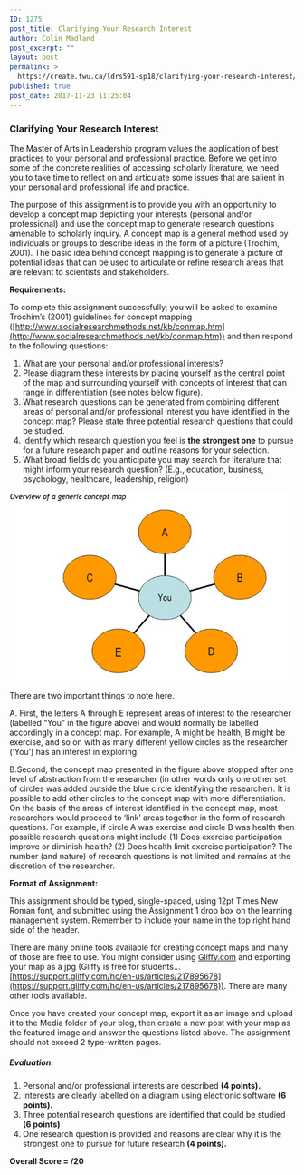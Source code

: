 ```yaml
---
ID: 1275
post_title: Clarifying Your Research Interest
author: Colin Madland
post_excerpt: ""
layout: post
permalink: >
  https://create.twu.ca/ldrs591-sp18/clarifying-your-research-interest/
published: true
post_date: 2017-11-23 11:25:04
---
```

### Clarifying Your Research Interest

The Master of Arts in Leadership program values the application of best practices to your personal and professional practice.  Before we get into some of the concrete realities of accessing scholarly literature, we need you to take time to reflect on and articulate some issues that are salient in your personal and professional life and practice.

The purpose of this assignment is to provide you with an opportunity to develop a concept map depicting your interests (personal and/or professional) and use the concept map to generate research questions amenable to scholarly inquiry. A concept map is a general method used by individuals or groups to describe ideas in the form of a picture (Trochim, 2001). The basic idea behind concept mapping is to generate a picture of potential ideas that can be used to articulate or refine research areas that are relevant to scientists and stakeholders.

**Requirements:**

To complete this assignment successfully, you will be asked to examine Trochim’s (2001) guidelines for concept mapping ([http://www.socialresearchmethods.net/kb/conmap.htm](http://www.socialresearchmethods.net/kb/conmap.htm)) and then respond to the following questions:

1. What are your personal and/or professional interests? 
2. Please diagram these interests by placing yourself as the central point of the map and surrounding yourself with concepts of interest that can range in differentiation (see notes below figure). 
3. What research questions can be generated from combining different areas of personal and/or professional interest you have identified in the concept map? Please state three potential research questions that could be studied. 
4. Identify which research question you feel is **the strongest one** to pursue for a future research paper and outline reasons for your selection.
5. What broad fields do you anticipate you may search for literature that might inform your research question? (E.g., education, business, psychology, healthcare, leadership, religion)

![](/assets/ConceptMap.JPG)

There are two important things to note here.

A. First, the letters A through E represent areas of interest to the researcher (labelled “You” in the figure above) and would normally be labelled accordingly in a concept map. For example, A might be health, B might be exercise, and so on with as many different yellow circles as the researcher (‘You’) has an interest in exploring.

B.Second, the concept map presented in the figure above stopped after one level of abstraction from the researcher (in other words only one other set of circles was added outside the blue circle identifying the researcher). It is possible to add other circles to the concept map with more differentiation. On the basis of the areas of interest identified in the concept map, most researchers would proceed to ‘link’ areas together in the form of research questions. For example, if circle A was exercise and circle B was health then possible research questions might include (1) Does exercise participation improve or diminish health? (2) Does health limit exercise participation? The number (and nature) of research questions is not limited and remains at the discretion of the researcher.

**Format of Assignment:**

This assignment should be typed, single-spaced, using 12pt Times New Roman font, and submitted using the Assignment 1 drop box on the learning management system. Remember to include your name in the top right hand side of the header.

There are many online tools available for creating concept maps and many of those are free to use. You might consider using [Gliffy.com](http://gliffy.com/) and exporting your map as a jpg (Gliffy is free for students...[https://support.gliffy.com/hc/en-us/articles/217895678](https://support.gliffy.com/hc/en-us/articles/217895678)). There are many other tools available.

Once you have created your concept map, export it as an image and upload it to the Media folder of your blog, then create a new post with your map as the featured image and answer the questions listed above.  The assignment should not exceed 2 type-written pages.

##### Evaluation:

1. Personal and/or professional interests are described **(4 points).**
2. Interests are clearly labelled on a diagram using electronic software **(6 points).**
3. Three potential research questions are identified that could be studied **(6 points)**
4. One research question is provided and reasons are clear why it is the strongest one to pursue for future research **(4 points).**

**Overall Score = /20**